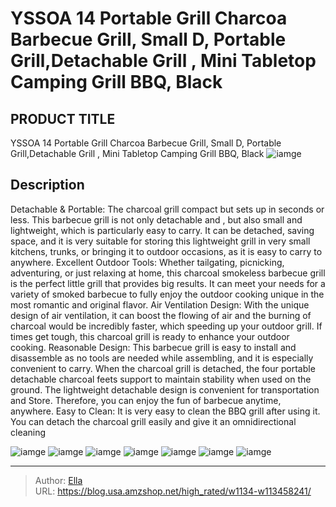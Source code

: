# YSSOA 14 Portable Grill Charcoa Barbecue Grill, Small D, Portable Grill,Detachable Grill , Mini Tabletop Camping Grill BBQ, Black


## PRODUCT TITLE 

YSSOA 14 Portable Grill Charcoa Barbecue Grill, Small D, Portable Grill,Detachable Grill , Mini Tabletop Camping Grill BBQ, Black
![iamge](https://b2bfiles1.gigab2b.cn/image/wkseller/11829/20220901_a7709f3f396211623383d5d652f5aa91.jpg)

## Description

Detachable &amp; Portable: The charcoal grill compact but sets up in seconds or less. This barbecue grill is not only detachable and , but also small and lightweight, which is particularly easy to carry. It can be detached, saving space, and it is very suitable for storing this lightweight grill in very small kitchens, trunks, or bringing it to outdoor occasions, as it is easy to carry to anywhere.
Excellent Outdoor Tools: Whether tailgating, picnicking, adventuring, or just relaxing at home, this charcoal smokeless barbecue grill is the perfect little grill that provides big results. It can meet your needs for a variety of smoked barbecue to fully enjoy the outdoor cooking unique in the most romantic and original flavor.
Air Ventilation Design: With the unique design of air ventilation, it can boost the flowing of air and the burning of charcoal would be incredibly faster, which speeding up your outdoor grill. If times get tough, this charcoal grill is ready to enhance your outdoor cooking.
Reasonable Design: This barbecue grill is easy to install and disassemble as no tools are needed while assembling, and it is especially convenient to carry. When the charcoal grill is detached, the four portable detachable charcoal feets support to maintain stability when used on the ground. The lightweight detachable design is convenient for transportation and Store. Therefore, you can enjoy the fun of barbecue anytime, anywhere.
Easy to Clean: It is very easy to clean the BBQ grill after using it. You can detach the charcoal grill easily and give it an omnidirectional cleaning






![iamge](https://b2bfiles1.gigab2b.cn/image/wkseller/11829/20220901_e3cd09a8f7e11f3d114770009ec25429.jpg)
![iamge](https://b2bfiles1.gigab2b.cn/image/wkseller/11829/20220901_5245faa25dada5e55eb0b9fe31a71ba3.jpg)
![iamge](https://b2bfiles1.gigab2b.cn/image/wkseller/11829/20220901_1bdbc45675d9d94bf6ef2b0a6fd59aa5.jpg)
![iamge](https://b2bfiles1.gigab2b.cn/image/wkseller/11829/20220901_3a362a6c2042ab4921a719306e283b05.jpg)
![iamge](https://b2bfiles1.gigab2b.cn/image/wkseller/11829/20220901_8ca367c955eee06705cba1d1a3ae8091.jpg)
![iamge](https://b2bfiles1.gigab2b.cn/image/wkseller/11829/20220901_cfaae45586ce26895a146b539d7035e0.jpg)
![iamge](https://b2bfiles1.gigab2b.cn/image/wkseller/11829/20220901_90e6a883298d6eeecb1c67eea3180ad5.jpg)


---

> Author: [Ella](https://blog.usa.amzshop.net/)  
> URL: https://blog.usa.amzshop.net/high_rated/w1134-w113458241/  

